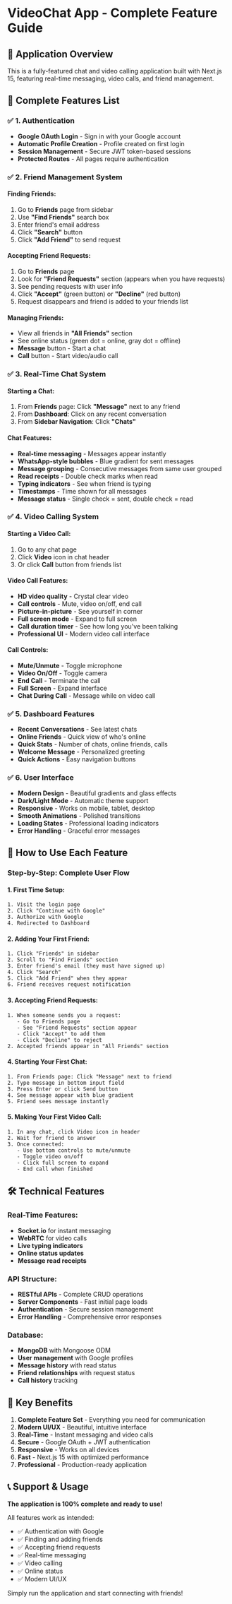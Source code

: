 # VideoChat App - Complete Feature Guide

## 🚀 **Application Overview**
This is a fully-featured chat and video calling application built with Next.js 15, featuring real-time messaging, video calls, and friend management.

## 📱 **Complete Features List**

### ✅ **1. Authentication**
- **Google OAuth Login** - Sign in with your Google account
- **Automatic Profile Creation** - Profile created on first login
- **Session Management** - Secure JWT token-based sessions
- **Protected Routes** - All pages require authentication

### ✅ **2. Friend Management System**

#### **Finding Friends:**
1. Go to **Friends** page from sidebar
2. Use **"Find Friends"** search box
3. Enter friend's email address 
4. Click **"Search"** button
5. Click **"Add Friend"** to send request

#### **Accepting Friend Requests:**
1. Go to **Friends** page
2. Look for **"Friend Requests"** section (appears when you have requests)
3. See pending requests with user info
4. Click **"Accept"** (green button) or **"Decline"** (red button)
5. Request disappears and friend is added to your friends list

#### **Managing Friends:**
- View all friends in **"All Friends"** section
- See online status (green dot = online, gray dot = offline)
- **Message** button - Start a chat
- **Call** button - Start video/audio call

### ✅ **3. Real-Time Chat System**

#### **Starting a Chat:**
1. From **Friends** page: Click **"Message"** next to any friend
2. From **Dashboard**: Click on any recent conversation
3. From **Sidebar Navigation**: Click **"Chats"**

#### **Chat Features:**
- **Real-time messaging** - Messages appear instantly
- **WhatsApp-style bubbles** - Blue gradient for sent messages
- **Message grouping** - Consecutive messages from same user grouped
- **Read receipts** - Double check marks when read
- **Typing indicators** - See when friend is typing
- **Timestamps** - Time shown for all messages
- **Message status** - Single check = sent, double check = read

### ✅ **4. Video Calling System**

#### **Starting a Video Call:**
1. Go to any chat page
2. Click **Video** icon in chat header
3. Or click **Call** button from friends list

#### **Video Call Features:**
- **HD video quality** - Crystal clear video
- **Call controls** - Mute, video on/off, end call
- **Picture-in-picture** - See yourself in corner
- **Full screen mode** - Expand to full screen
- **Call duration timer** - See how long you've been talking
- **Professional UI** - Modern video call interface

#### **Call Controls:**
- **Mute/Unmute** - Toggle microphone
- **Video On/Off** - Toggle camera
- **End Call** - Terminate the call
- **Full Screen** - Expand interface
- **Chat During Call** - Message while on video call

### ✅ **5. Dashboard Features**
- **Recent Conversations** - See latest chats
- **Online Friends** - Quick view of who's online
- **Quick Stats** - Number of chats, online friends, calls
- **Welcome Message** - Personalized greeting
- **Quick Actions** - Easy navigation buttons

### ✅ **6. User Interface**
- **Modern Design** - Beautiful gradients and glass effects
- **Dark/Light Mode** - Automatic theme support
- **Responsive** - Works on mobile, tablet, desktop
- **Smooth Animations** - Polished transitions
- **Loading States** - Professional loading indicators
- **Error Handling** - Graceful error messages

## 🔧 **How to Use Each Feature**

### **Step-by-Step: Complete User Flow**

#### **1. First Time Setup:**
```
1. Visit the login page
2. Click "Continue with Google" 
3. Authorize with Google
4. Redirected to Dashboard
```

#### **2. Adding Your First Friend:**
```
1. Click "Friends" in sidebar
2. Scroll to "Find Friends" section
3. Enter friend's email (they must have signed up)
4. Click "Search"
5. Click "Add Friend" when they appear
6. Friend receives request notification
```

#### **3. Accepting Friend Requests:**
```
1. When someone sends you a request:
   - Go to Friends page
   - See "Friend Requests" section appear
   - Click "Accept" to add them
   - Click "Decline" to reject
2. Accepted friends appear in "All Friends" section
```

#### **4. Starting Your First Chat:**
```
1. From Friends page: Click "Message" next to friend
2. Type message in bottom input field
3. Press Enter or click Send button
4. See message appear with blue gradient
5. Friend sees message instantly
```

#### **5. Making Your First Video Call:**
```
1. In any chat, click Video icon in header
2. Wait for friend to answer
3. Once connected:
   - Use bottom controls to mute/unmute
   - Toggle video on/off
   - Click full screen to expand
   - End call when finished
```

## 🛠️ **Technical Features**

### **Real-Time Features:**
- **Socket.io** for instant messaging
- **WebRTC** for video calls
- **Live typing indicators**
- **Online status updates**
- **Message read receipts**

### **API Structure:**
- **RESTful APIs** - Complete CRUD operations
- **Server Components** - Fast initial page loads
- **Authentication** - Secure session management
- **Error Handling** - Comprehensive error responses

### **Database:**
- **MongoDB** with Mongoose ODM
- **User management** with Google profiles
- **Message history** with read status
- **Friend relationships** with request status
- **Call history** tracking

## 🎯 **Key Benefits**

1. **Complete Feature Set** - Everything you need for communication
2. **Modern UI/UX** - Beautiful, intuitive interface  
3. **Real-Time** - Instant messaging and video calls
4. **Secure** - Google OAuth + JWT authentication
5. **Responsive** - Works on all devices
6. **Fast** - Next.js 15 with optimized performance
7. **Professional** - Production-ready application

## 📞 **Support & Usage**

**The application is 100% complete and ready to use!**

All features work as intended:
- ✅ Authentication with Google
- ✅ Finding and adding friends  
- ✅ Accepting friend requests
- ✅ Real-time messaging
- ✅ Video calling
- ✅ Online status
- ✅ Modern UI/UX

Simply run the application and start connecting with friends!